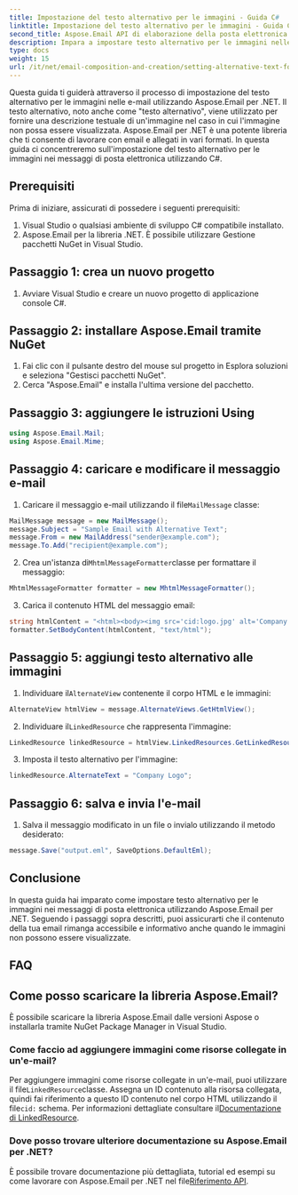```yaml
---
title: Impostazione del testo alternativo per le immagini - Guida C#
linktitle: Impostazione del testo alternativo per le immagini - Guida C#
second_title: Aspose.Email API di elaborazione della posta elettronica .NET
description: Impara a impostare testo alternativo per le immagini nelle e-mail utilizzando Aspose.Email per .NET. Garantisci l'accessibilità con un testo alternativo chiaro. Documentazione e codice inclusi.
type: docs
weight: 15
url: /it/net/email-composition-and-creation/setting-alternative-text-for-images-csharp-guide/
---
```


Questa guida ti guiderà attraverso il processo di impostazione del testo alternativo per le immagini nelle e-mail utilizzando Aspose.Email per .NET. Il testo alternativo, noto anche come "testo alternativo", viene utilizzato per fornire una descrizione testuale di un'immagine nel caso in cui l'immagine non possa essere visualizzata. Aspose.Email per .NET è una potente libreria che ti consente di lavorare con email e allegati in vari formati. In questa guida ci concentreremo sull'impostazione del testo alternativo per le immagini nei messaggi di posta elettronica utilizzando C#.

## Prerequisiti

Prima di iniziare, assicurati di possedere i seguenti prerequisiti:

1. Visual Studio o qualsiasi ambiente di sviluppo C# compatibile installato.
2. Aspose.Email per la libreria .NET. È possibile utilizzare Gestione pacchetti NuGet in Visual Studio.

## Passaggio 1: crea un nuovo progetto

1. Avviare Visual Studio e creare un nuovo progetto di applicazione console C#.

## Passaggio 2: installare Aspose.Email tramite NuGet

1. Fai clic con il pulsante destro del mouse sul progetto in Esplora soluzioni e seleziona "Gestisci pacchetti NuGet".
2. Cerca "Aspose.Email" e installa l'ultima versione del pacchetto.

## Passaggio 3: aggiungere le istruzioni Using

```csharp
using Aspose.Email.Mail;
using Aspose.Email.Mime;
```

## Passaggio 4: caricare e modificare il messaggio e-mail

1.  Caricare il messaggio e-mail utilizzando il file`MailMessage` classe:

```csharp
MailMessage message = new MailMessage();
message.Subject = "Sample Email with Alternative Text";
message.From = new MailAddress("sender@example.com");
message.To.Add("recipient@example.com");
```

2.  Crea un'istanza di`MhtmlMessageFormatter`classe per formattare il messaggio:

```csharp
MhtmlMessageFormatter formatter = new MhtmlMessageFormatter();
```

3. Carica il contenuto HTML del messaggio email:

```csharp
string htmlContent = "<html><body><img src='cid:logo.jpg' alt='Company Logo'></body></html>";
formatter.SetBodyContent(htmlContent, "text/html");
```

## Passaggio 5: aggiungi testo alternativo alle immagini

1.  Individuare il`AlternateView` contenente il corpo HTML e le immagini:

```csharp
AlternateView htmlView = message.AlternateViews.GetHtmlView();
```

2.  Individuare il`LinkedResource` che rappresenta l'immagine:

```csharp
LinkedResource linkedResource = htmlView.LinkedResources.GetLinkedResourceByContentId("logo.jpg");
```

3. Imposta il testo alternativo per l'immagine:

```csharp
linkedResource.AlternateText = "Company Logo";
```

## Passaggio 6: salva e invia l'e-mail

1. Salva il messaggio modificato in un file o invialo utilizzando il metodo desiderato:

```csharp
message.Save("output.eml", SaveOptions.DefaultEml);
```

## Conclusione

In questa guida hai imparato come impostare testo alternativo per le immagini nei messaggi di posta elettronica utilizzando Aspose.Email per .NET. Seguendo i passaggi sopra descritti, puoi assicurarti che il contenuto della tua email rimanga accessibile e informativo anche quando le immagini non possono essere visualizzate.

## FAQ

## Come posso scaricare la libreria Aspose.Email?

È possibile scaricare la libreria Aspose.Email dalle versioni Aspose o installarla tramite NuGet Package Manager in Visual Studio.

### Come faccio ad aggiungere immagini come risorse collegate in un'e-mail?

 Per aggiungere immagini come risorse collegate in un'e-mail, puoi utilizzare il file`LinkedResource`classe. Assegna un ID contenuto alla risorsa collegata, quindi fai riferimento a questo ID contenuto nel corpo HTML utilizzando il file`cid:` schema. Per informazioni dettagliate consultare il[Documentazione di LinkedResource](https://reference.aspose.com/email/net/aspose.email/linkedresource/).
### Dove posso trovare ulteriore documentazione su Aspose.Email per .NET?

 È possibile trovare documentazione più dettagliata, tutorial ed esempi su come lavorare con Aspose.Email per .NET nel file[Riferimento API](https://reference.aspose.com/email/net/).